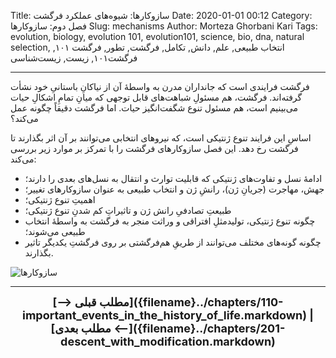 Title: سازوکارها: شیوه‌های عملکرد فرگشت
Date: 2020-01-01 00:12
Category: فصل دوم: سازوکارها
Slug: mechanisms
Author: Morteza Ghorbani Kari
Tags: evolution, biology, evolution 101, evolution101, science, bio, dna, natural selection, انتخاب طبیعی, علم, دانش, تکامل, فرگشت, تطور, فرگشت ۱۰۱, فرگشت۱۰۱, زیست, زیست‌شناسی

------
فرگشت فرایندی است که جانداران مدرن به واسطهٔ آن از نیاکانِ باستانیِ خود نشأت گرفته‌اند. فرگشت، هم مسئولِ شباهت‌های قابل توجهی که میانِ تمامِ اشکالِ حیات می‌بینیم است، هم مسئول تنوع شگفت‌انگیز حیات. اما فرگشت دقیقاً چگونه عمل می‌کند؟

اساسِ این فرایند تنوع ژنتیکی است، که نیروهای انتخابی می‌توانند بر آن اثر بگذارند تا فرگشت رخ دهد. این فصل سازوکارهای فرگشت را با تمرکز بر موارد زیر بررسی می‌کند:

- ادامهٔ نسل و تفاوت‌های ژنتیکی که قابلیت توارث و انتقال به نسل‌های بعدی را دارند؛
- جهش، مهاجرت (جریانِ ژن)، رانشِ ژن و انتخاب طبیعی به عنوان سازوکارهای تغییر؛
- اهمیتِ تنوع ژنتیکی؛
- طبیعتِ تصادفیِ رانش ژن و تاثیراتِ کم شدنِ تنوع ژنتیکی؛
- چگونه تنوع ژنتیکی، تولیدمثلِ افتراقی و وراثت منجر به فرگشت به واسطهٔ انتخاب طبیعی می‌شوند؛
- چگونه گونه‌های مختلف می‌توانند از طریقِ هم‌فرگشتی بر روی فرگشتِ یکدیگر تاثیر بگذارند.

![سازوکارها]({static}/images/14-1.gif)

------
<center>
    <font size="4">
        <b>
            [⟶ مطلب قبلی]({filename}../chapters/110-important_events_in_the_history_of_life.markdown) | [مطلب بعدی ⟵]({filename}../chapters/201-descent_with_modification.markdown) 
        </b>
    </font>
</center>